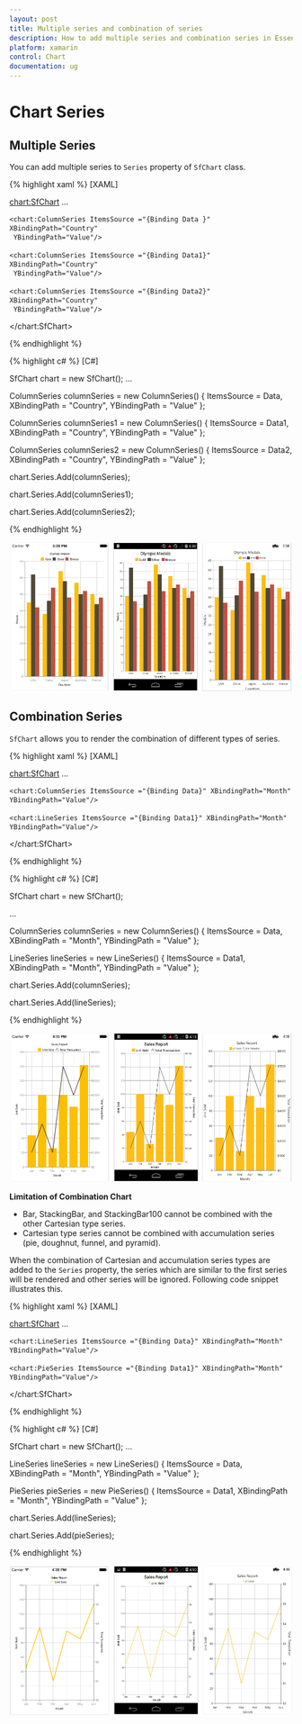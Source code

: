 ```yaml
---
layout: post
title: Multiple series and combination of series
description: How to add multiple series and combination series in Essential Xamarin.Forms Chart
platform: xamarin
control: Chart
documentation: ug
---
```


# Chart Series

## Multiple Series

You can add multiple series to `Series` property of `SfChart` class.

{% highlight xaml %}
[XAML]

<chart:SfChart>
...

	<chart:ColumnSeries ItemsSource ="{Binding Data }" XBindingPath="Country"
	 YBindingPath="Value"/>

	<chart:ColumnSeries ItemsSource ="{Binding Data1}" XBindingPath="Country"
	 YBindingPath="Value"/>

	<chart:ColumnSeries ItemsSource ="{Binding Data2}" XBindingPath="Country"
	 YBindingPath="Value"/>

</chart:SfChart>

{% endhighlight %}

{% highlight c# %}
[C#]

SfChart chart = new SfChart();
...

ColumnSeries columnSeries = new ColumnSeries() { ItemsSource = Data, XBindingPath = "Country", YBindingPath = "Value" };

ColumnSeries columnSeries1 = new ColumnSeries() { ItemsSource = Data1, XBindingPath = "Country", YBindingPath = "Value" };

ColumnSeries columnSeries2 = new ColumnSeries() { ItemsSource = Data2, XBindingPath = "Country", YBindingPath = "Value" };

chart.Series.Add(columnSeries);

chart.Series.Add(columnSeries1);

chart.Series.Add(columnSeries2);

{% endhighlight %}

![D:/Chart UG/Xamarin/UG images/Xamarin UG Images/Merged UG Images/Chatseries-clubbed/multiple.png](chartseries_images/chartseries_img1.png)

## Combination Series

`SfChart` allows you to render the combination of different types of series.

{% highlight xaml %}
[XAML]

<chart:SfChart>
...

	<chart:ColumnSeries ItemsSource ="{Binding Data}" XBindingPath="Month" YBindingPath="Value"/>

	<chart:LineSeries ItemsSource ="{Binding Data1}" XBindingPath="Month" YBindingPath="Value"/>

</chart:SfChart>

{% endhighlight %}

{% highlight c# %}
[C#]

SfChart chart = new SfChart();

...

ColumnSeries columnSeries = new ColumnSeries() { ItemsSource = Data, XBindingPath = "Month", YBindingPath = "Value" };

LineSeries lineSeries = new LineSeries() { ItemsSource = Data1, XBindingPath = "Month", YBindingPath = "Value" }; 

chart.Series.Add(columnSeries);

chart.Series.Add(lineSeries);

{% endhighlight %}

![D:/Chart UG/Xamarin/UG images/Xamarin UG Images/Merged UG Images/Chatseries-clubbed/combinational.png](chartseries_images/chartseries_img2.png)

**Limitation of Combination Chart**

* Bar, StackingBar, and StackingBar100 cannot be combined with the other Cartesian type series.
* Cartesian type series cannot be combined with accumulation series (pie, doughnut, funnel, and pyramid).

When the combination of Cartesian and accumulation series types are added to the `Series` property, the series which are similar to the first series will be rendered and other series will be ignored. Following code snippet illustrates this.

{% highlight xaml %}
[XAML]

<chart:SfChart>
...

	<chart:LineSeries ItemsSource ="{Binding Data}" XBindingPath="Month" YBindingPath="Value"/>

	<chart:PieSeries ItemsSource ="{Binding Data1}" XBindingPath="Month" YBindingPath="Value"/>

</chart:SfChart>

{% endhighlight %}

{% highlight c# %}
[C#]

SfChart chart = new SfChart();
...

LineSeries lineSeries = new LineSeries() { ItemsSource = Data, XBindingPath = "Month", YBindingPath = "Value" };

PieSeries pieSeries = new PieSeries() { ItemsSource = Data1, XBindingPath = "Month", YBindingPath = "Value" };

chart.Series.Add(lineSeries);

chart.Series.Add(pieSeries);

{% endhighlight %}

![C:/Users/yuvaraj.palanisamy/Documents/My Received Files/limitation.png](chartseries_images/chartseries_img3.png)